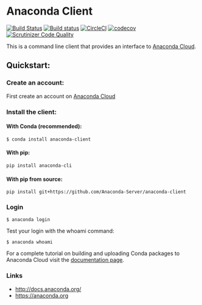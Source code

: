 Anaconda Client
==============

[![Build Status](https://travis-ci.org/Anaconda-Platform/anaconda-client.svg?branch=master)](https://travis-ci.org/Anaconda-Platform/anaconda-client) [![Build status](https://ci.appveyor.com/api/projects/status/1s62hct08krhsn4f/branch/master?svg=true)](https://ci.appveyor.com/project/ContinuumAnalytics/anaconda-client/branch/master) [![CircleCI](https://circleci.com/gh/Anaconda-Platform/anaconda-client/tree/master.svg?style=shield)](https://circleci.com/gh/Anaconda-Platform/anaconda-client/tree/master)  [![codecov](https://codecov.io/gh/Anaconda-Platform/anaconda-client/branch/develop/graph/badge.svg)](https://codecov.io/gh/Anaconda-Platform/anaconda-client) [![Scrutinizer Code Quality](https://scrutinizer-ci.com/g/Anaconda-Platform/anaconda-client/badges/quality-score.png?b=develop)](https://scrutinizer-ci.com/g/Anaconda-Platform/anaconda-client/?branch=develop)


This is a command line client that provides an interface to [Anaconda Cloud](https://anaconda.org).

## Quickstart:

### Create an account:

First create an account on [Anaconda Cloud](https://anaconda.org)

### Install the client:

#### With Conda (recommended):

```
$ conda install anaconda-client
```

#### With pip:

```
pip install anaconda-cli
```

#### With pip from source:

```
pip install git+https://github.com/Anaconda-Server/anaconda-client
```

### Login

`$ anaconda login`

Test your login with the whoami command:

`$ anaconda whoami`

For a complete tutorial on building and uploading Conda packages to Anaconda Cloud visit the [documentation page](http://docs.anaconda.org/).


### Links

 * http://docs.anaconda.org/
 * https://anaconda.org

